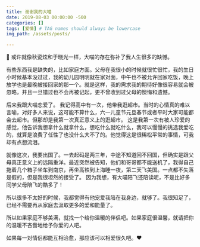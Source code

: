 ```yaml
---
title: 谢谢我的大喵
date: 2019-08-03 00:00:00 -500
categories: []
tags: [爱情] # TAG names should always be lowercase
img_path: /assets/posts/

---
```


🌙 或许就像秋瓷炫和于晓光一样，大喵的存在弥补了我人生很多的缺憾。

有些东西我是缺失的，比如家庭方面。父母在我很小的时候就很忙很忙，我的生日小时候基本没过过，我的幼儿园明明就在家对面，中午也不被允许回家吃饭，晚上放学也是最晚被接回家的那一个。就是这样，我的需求我的期待好像很容易就会被忽略，并且一旦错过也不会再被记起，更不曾收到过父母的懊悔和遗憾。

后来我跟大喵恋爱了。
我记得高中有一次，他带我逛超市。当时的心情真的难以言喻，对好多人来说，这可能不算什么，六一儿童节元旦春节或者平时大家可能都会去超市。但那却是我第一次真正意义上的逛超市。
这是我第一次有被人珍爱的感觉，他告诉我想拿什么就拿什么，想吃什么就吃什么，我可以慢慢的挑选我爱吃的，就算是浪费了任性了也没什么大不了的。他觉得这是很稀松平常的事情，可我却有点想流泪。

就像这次，我要出国了。一去起码是两三年，中途不知道回不回国，但确实是跟父母真正意义上的远隔重洋。最近突然被告知，他们和哥哥都不能送机了，我得自己拖着几个箱子坐车到南京，再坐高铁到上海睡一夜，第二天飞美国。一点都不失落是假的，但是我很坦然的接受了。
因为我想，有大喵陪飞还陪读呢，不是比好多同学父母陪飞的酷多了！

所以很多不太好的时候，我都觉得有他宠爱我陪在我身边，就够了。我很知足了，已经不需要再从家庭去汲取更多的爱和能量了。

所以如果家庭不够美满，就找一个给你温暖的伴侣吧。如果家庭很温馨，就请把你的温暖不吝啬地给予你爱的人吧。

如果每一对情侣都能互相治愈，那应该可以相爱很久吧。❤️
